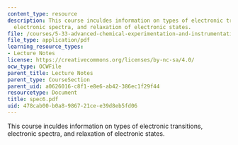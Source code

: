 ```yaml
---
content_type: resource
description: This course inculdes information on types of electronic transitions,
  electronic spectra, and relaxation of electronic states.
file: /courses/5-33-advanced-chemical-experimentation-and-instrumentation-fall-2007/478cab00b0a8986721cee39d8eb5fd06_spec6.pdf
file_type: application/pdf
learning_resource_types:
- Lecture Notes
license: https://creativecommons.org/licenses/by-nc-sa/4.0/
ocw_type: OCWFile
parent_title: Lecture Notes
parent_type: CourseSection
parent_uid: a0626016-c8f1-e8e6-ab42-386ec1f29f44
resourcetype: Document
title: spec6.pdf
uid: 478cab00-b0a8-9867-21ce-e39d8eb5fd06
---
```

This course inculdes information on types of electronic transitions, electronic spectra, and relaxation of electronic states.
